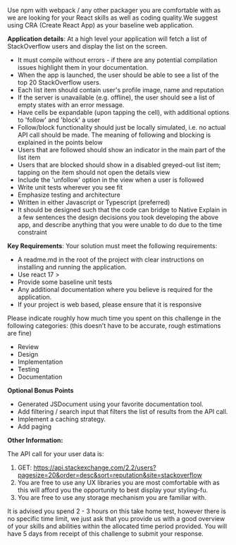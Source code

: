 Use npm with webpack / any other packager you are comfortable with as we are looking for your React skills as well as coding quality.We suggest using CRA (Create React App) as your baseline web application.

**Application details**: At a high level your application will fetch a list of StackOverflow users and display the list on the screen.

- It must compile without errors - if there are any potential compilation issues highlight them in your documentation.
- When the app is launched, the user should be able to see a list of the top 20 StackOverflow users.
- Each list item should contain user's profile image, name and reputation
- If the server is unavailable (e.g. offline), the user should see a list of empty states with an error message.
- Have cells be expandable (upon tapping the cell), with additional options to 'follow' and 'block' a user
- Follow/block functionality should just be locally simulated, i.e. no actual API call should be made. The meaning of following and blocking is explained in the points below
- Users that are followed should show an indicator in the main part of the list item
- Users that are blocked should show in a disabled greyed-out list item; tapping on the item should not open the details view
- Include the 'unfollow' option in the view when a user is followed
- Write unit tests wherever you see fit
- Emphasize testing and architecture
- Written in either Javascript or Typescript (preferred)
- It should be designed such that the code can bridge to Native
  Explain in a few sentences the design decisions you took developing the above app, and describe anything that you were unable to do due to the time constraint

**Key Requirements**: Your solution must meet the following requirements:

- A readme.md in the root of the project with clear instructions on installing and running the application.
- Use react 17 >
- Provide some baseline unit tests
- Any additional documentation where you believe is required for the application.
- If your project is web based, please ensure that it is responsive

Please indicate roughly how much time you spent on this challenge in the following categories: (this doesn’t have to be accurate, rough estimations are fine)

- Review
- Design
- Implementation
- Testing
- Documentation

**Optional Bonus Points**

- Generated JSDocument using your favorite documentation tool.
- Add filtering / search input that filters the list of results from the API call.
- Implement a caching strategy.
- Add paging

**Other Information:**

The API call for your user data is:

1. GET: https://api.stackexchange.com/2.2/users?pagesize=20&order=desc&sort=reputation&site=stackoverflow
2. You are free to use any UX libraries you are most comfortable with as this will afford you the opportunity to best display your styling-fu.
3. You are free to use any storage mechanism you are familiar with.

It is advised you spend 2 - 3 hours on this take home test, however there is no specific time limit, we just ask that you provide us with a good overview of your skills and abilities within the allocated time period provided. You will have 5 days from receipt of this challenge to submit your response.
